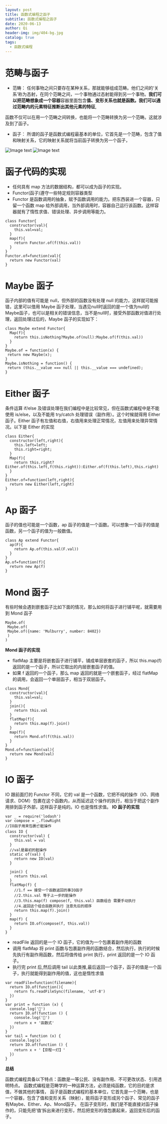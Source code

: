 ```yaml
---
layout: post
title: 函数式编程之函子
subtitle: 函数式编程之函子
date: 2020-06-13
author: Qi
header-img: img/404-bg.jpg
catalog: true
tags:
  - 函数式编程
---
```


# 范畴与函子

- 范畴：
  任何事物之间只要存在某种关系，那就能够组成范畴。他们之间的‘关系’称为态射，在同个范畴之间，一个事物通过态射能得到另一个事物。**我们可以把范畴想象成一个容器**容器里面包含**值、变形关系也就是函数。我们可以通过范畴内的元素特征推断出其他元素的特征**,

函数不仅可以在用一个范畴之间转换，也能将一个范畴转换为另一个范畴。这就涉及到了函子。

- 函子：
  所谓的函子是函数式编程最基本的单位，它首先是一个范畴，包含了值和映射关系，它的映射关系就将当前函子转换为另一个函子，

![Image text](img/WechatIMG24.png)
![Image text](img/WechatIMG25.png)

# 函子代码的实现

- 任何具有 map 方法的数据结构，都可以成为函子的实现。
- Functor(函子)遵守一些特定规则容器类型
- Functor 是函数调用的抽象，赋予函数调用的能力。把东西装进一个容器，只留一个函数 map 给外部调用，当外部调用时，容器自己运行该函数。这样容器就有了惰性求值、错误处理、异步调用等能力。

```
class Functor{
  constructor(val){
    this.val=val;
  }
  map(f){
    return Functor.of(f(this.val))
  }
}
Functor.of=function(val){
  return new Functor(val)
}
```

# Maybe 函子

函子内部的值有可能是 null，但外部的函数没有处理 null 的能力，这样就可能报错，这里可以借用 Maybe 函子处理，当遇见null时返回的是一个值为null的Maybe函子，也可以是相关的错误信息，当不是null时，接受外部函数对值进行处理，返回处理过后的，Maybe 函子的实现如下：

```
class Maybe extend Functor{
  Map(f){
    return this.isNothing?Maybe.of(null):Maybe.of(f(this.val))
  }
}
Maybe.of = function(x) {
 return new Maybe(x);
}
Maybe.isNothing = function() {
 return (this.__value === null || this.__value === undefined);
}
```

# Either 函子

条件运算 if/else 及错误处理在我们编程中是比较常见，但在函数式编程中是不能使用 is/else，以及不能用 try/catch 处理错误（副作用）。这个时候就得用 Either 函子。Either 函子有左值和右值，右值用来处理正常情况，左值用来处理异常情况。以下是 Either 的实现

```
class Either{
  constructor(left,right){
    this.left=left;
    this.right=right;
  }
  Map(f){
    return this.right?Either.of(this.left,f(this.right)):Either.of(f(this.left),this.right)
  }
}
Either.of=function(left,right){
  return new Either(left,right)
}
```

# Ap 函子

函子的值也可能是一个函数，ap 函子的值是一个函数。可以想象一个函子的值是函数，另一个函子的值为一般数值。

```
class Ap extend Functor{
  ap(F){
    return Ap.of(this.val(F.val))
  }
}
Ap.of=function(f){
  return new Ap(f)
}
```

# Mond 函子

有些时候会遇到嵌套函子比如下面的情况，那么如何将函子进行铺平呢，就需要用到 Mond 函子

```
Maybe.of(
 Maybe.of(
 Maybe.of({name: 'Mulburry', number: 8402})
 )
)
```

**Mond 函子的实现**

- flatMap 主要是将嵌套函子进行铺平，铺成单层嵌套的函子，所以 this.map(f)返回的是一个函子，所以它取出的内层嵌套函子的值。
- 如果 f 返回的一个函子，那么 map 返回的就是一个嵌套函子，经过 flatMap 的调用，会返回一个单层函子，相当于双层函子。

```
class Mond{
  constructor(val){
    this.val=val;
  }
  join(){
    return this.val
  }
  flatMap(f){
    return this.map(f).join()
  }
  map(f){
    return Mond.of(f(this.val))
  }
}
Mond.of=function(val){
  return new Mond(val)
}
```

# IO 函子

IO 跟前面打的 Functor 不同，它的 val 是一个函数，它把不纯的操作（IO、网络请求、DOM）包裹在这个函数内，从而延迟这个操作的执行，相当于把这个副作用排到函子外部，这样函子是纯的。IO 也是惰性求值。
**IO 函子的实现**

```
var _ = require('lodash')
var compose = _.flowRight
//IO函子用来包裹📦脏操作
class IO {
  constructor(val) {
    this.val = val
  }
  //val是最初的脏操作
  static of(val) {
    return new IO(val)
  }

  join() {
    return this.val
  }
  flatMap(f) {
    //1.f == 接受一个函数返回的事IO函子
    //2.this.val 等于上一步的脏操作
    //3.this.map(f) compose(f, this.val) 函数组合 需要手动执行
    //4.返回这个组合函数并执行 注意先后的顺序
    return this.map(f).join()
  }
  map(f) {
    return IO.of(compose(f, this.val))
  }
}
```

- readFile 返回的是一个 IO 函子，它的值为一个包裹着副作用的函数
- 调用 flatMap 将 print 函数与包裹副作用的函数结合，然后执行，执行的时候先执行有副作用函数，然后将值传给 print 执行，print 返回的是一个 IO 函子。
- 执行完 print 后,然后调用 tail 以此类推,最后返回一个函子，函子的值是一个函子，执行就能得到副作用的值，这也是惰性求值

```
var readFile=function(filename){
  return IO.of(function(){
    return fs.readFileSync(filename, 'utf-8')
  })
}
var print = function (x) {
  console.log('🍊')
  return IO.of(function () {
    console.log('🍎')
    return x + '函数式'
  })
}
var tail = function (x) {
  console.log(x)
  return IO.of(function () {
    return x + '【京程一灯】'
  })
}
```

**总结**

函数式编程具备以下特点：函数是一等公民、没有副作用、不可更改状态、引用透明特点。
函数式编程是范畴学的一种运算方法，必须是纯函数，它的目的是求值，不做其他的事情，
函子是函数式编程的基本单位，它首先是一个范畴，也是一个容器，包含了值和变形关系（映射），能将函子变形成另个函子、常见的函子有Maybe、Either、Ap、Mond函子。
在函子变形时，我们是不能直接对函子操作的，只能先把’值‘拆出来进行变形，然后把变形的值包裹起来，返回变形后的函子。